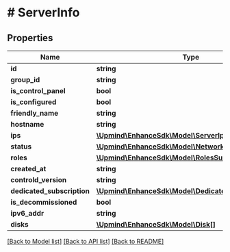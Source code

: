 # # ServerInfo

## Properties

Name | Type | Description | Notes
------------ | ------------- | ------------- | -------------
**id** | **string** |  |
**group_id** | **string** |  |
**is_control_panel** | **bool** |  |
**is_configured** | **bool** |  |
**friendly_name** | **string** |  |
**hostname** | **string** |  |
**ips** | [**\Upmind\EnhanceSdk\Model\ServerIp[]**](ServerIp.md) |  |
**status** | [**\Upmind\EnhanceSdk\Model\NetworkStatus**](NetworkStatus.md) |  | [optional]
**roles** | [**\Upmind\EnhanceSdk\Model\RolesSummary**](RolesSummary.md) |  |
**created_at** | **string** |  |
**controld_version** | **string** |  | [optional]
**dedicated_subscription** | [**\Upmind\EnhanceSdk\Model\DedicatedSubscriptionInfo**](DedicatedSubscriptionInfo.md) |  | [optional]
**is_decommissioned** | **bool** |  |
**ipv6_addr** | **string** |  | [optional]
**disks** | [**\Upmind\EnhanceSdk\Model\Disk[]**](Disk.md) |  |

[[Back to Model list]](../../README.md#models) [[Back to API list]](../../README.md#endpoints) [[Back to README]](../../README.md)
